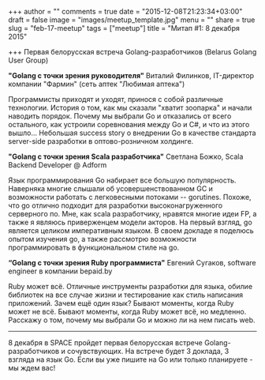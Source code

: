 +++
author = ""
comments = true
date = "2015-12-08T21:23:34+03:00"
draft = false
image = "images/meetup_template.jpg"
menu = ""
share = true
slug = "feb-17-meetup"
tags = ["meetup"]
title = "Митап #1: 8 декабря 2015"

+++
Первая белорусская встреча Golang-разработчиков (Belarus Golang User Group)

**"Golang с точки зрения руководителя"** Виталий Филинков, IT-директор компании "Фармин" (сеть аптек "Любимая аптека")

Программисты приходят и уходят, принося с собой различные технологии. История о том, как мы сказали "хватит зоопарка" и начали наводить порядок. Почему мы выбрали Go и отказались от всего остального, как устроили соревнования между Go и C#, и что из этого вышло... Небольшая success story о внедрении Go в качестве стандарта server-side разработки в оптово-розничном холдинге.

**"Golang с точки зрения Scala разработчика"** Светлана Божко, Scala Backend Developer @ Adform

Язык программирования Go набирает все большую популярность. Наверняка многие слышали об усовершенствованном GC и возможности работать с легковесными потоками -- gorutines. Похоже, что go отлично подходит для разработки высоконагруженного серверного по. Мне, как scala разработчику, нравятся многие идеи FP, а также я являюсь приверженцем модели акторов. На первый взгляд, go является целиком императивным языком. В своем докладе я поделюсь опытом изучения go, а также рассмотрю возможности программировать в функциональном стиле на go.

**“Golang с точки зрения Ruby программиста"** Евгений Сугаков, software engineer в компании bepaid.by

Ruby может всё. Отличные инструменты разработки для языка, обилие библиотек на все случае жизни и тестирование как стиль написания приложений. Зачем ещё один язык? Бывают моменты, когда Ruby может не всё. Бывают моменты, когда Ruby может всё, но медленно.
Расскажу о том, почему мы выбрали Go и можно ли на нем писать web.

---

8 декабря в SPACE пройдет первая белорусская встрече Golang-разработчиков и сочувствующих. На встрече будет 3 доклада, 3 взгляда на язык Go.
Если вы уже пишите на Go или только планируете - мы ждем вас!
